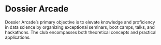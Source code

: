 # Dossier Arcade

Dossier Arcade’s primary objective is to elevate knowledge and proficiency in data science by organizing exceptional seminars, boot camps, talks, and hackathons. The club encompasses both theoretical concepts and practical applications.
